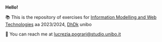 **Hello!**

:books: This is the repository of exercises for [Information Modelling and Web Technologies](https://www.unibo.it/en/study/phd-professional-masters-specialisation-schools-and-other-programmes/course-unit-catalogue/course-unit/2023/454464) aa 2023/2024, [DhDk](https://corsi.unibo.it/2cycle/DigitalHumanitiesKnowledge) unibo

:email: You can reach me at lucrezia.pograri@studio.unibo.it
